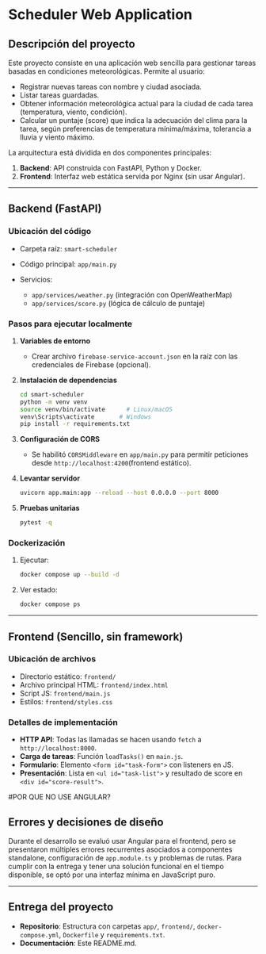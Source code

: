 # Scheduler Web Application

## Descripción del proyecto

Este proyecto consiste en una aplicación web sencilla para gestionar tareas basadas en condiciones meteorológicas. Permite al usuario:

* Registrar nuevas tareas con nombre y ciudad asociada.
* Listar tareas guardadas.
* Obtener información meteorológica actual para la ciudad de cada tarea (temperatura, viento, condición).
* Calcular un puntaje (score) que indica la adecuación del clima para la tarea, según preferencias de temperatura mínima/máxima, tolerancia a lluvia y viento máximo.

La arquitectura está dividida en dos componentes principales:

1. **Backend**: API construida con FastAPI, Python y Docker.
2. **Frontend**: Interfaz web estática servida por Nginx (sin usar Angular).

---

## Backend (FastAPI)

### Ubicación del código

* Carpeta raíz: `smart-scheduler`
* Código principal: `app/main.py`
* Servicios:

  * `app/services/weather.py` (integración con OpenWeatherMap)
  * `app/services/score.py` (lógica de cálculo de puntaje)

### Pasos para ejecutar localmente

1. **Variables de entorno**

   * Crear archivo `firebase-service-account.json` en la raíz con las credenciales de Firebase (opcional).
2. **Instalación de dependencias**

   ```bash
   cd smart-scheduler
   python -m venv venv
   source venv/bin/activate      # Linux/macOS
   venv\Scripts\activate       # Windows
   pip install -r requirements.txt
   ```
3. **Configuración de CORS**

   * Se habilitó `CORSMiddleware` en `app/main.py` para permitir peticiones desde `http://localhost:4200`(frontend estático).
4. **Levantar servidor**

   ```bash
   uvicorn app.main:app --reload --host 0.0.0.0 --port 8000
   ```
5. **Pruebas unitarias**

   ```bash
   pytest -q
   ```

### Dockerización

1. Ejecutar:

   ```bash
   docker compose up --build -d
   ```
2. Ver estado:

   ```bash
   docker compose ps
   ```

---

## Frontend (Sencillo, sin framework)

### Ubicación de archivos

* Directorio estático: `frontend/`
* Archivo principal HTML: `frontend/index.html`
* Script JS: `frontend/main.js`
* Estilos: `frontend/styles.css`

### Detalles de implementación

* **HTTP API**: Todas las llamadas se hacen usando `fetch` a `http://localhost:8000`.
* **Carga de tareas**: Función `loadTasks()` en `main.js`.
* **Formulario**: Elemento `<form id="task-form">` con listeners en JS.
* **Presentación**: Lista en `<ul id="task-list">` y resultado de score en `<div id="score-result">`.

#POR QUE NO USE ANGULAR?

## Errores y decisiones de diseño

Durante el desarrollo se evaluó usar Angular para el frontend, pero se presentaron múltiples errores recurrentes asociados a componentes standalone, configuración de `app.module.ts` y problemas de rutas. Para cumplir con la entrega y tener una solución funcional en el tiempo disponible, se optó por una interfaz mínima en JavaScript puro.

---

## Entrega del proyecto

* **Repositorio**: Estructura con carpetas `app/`, `frontend/`, `docker-compose.yml`, `Dockerfile` y `requirements.txt`.
* **Documentación**: Este README.md.



